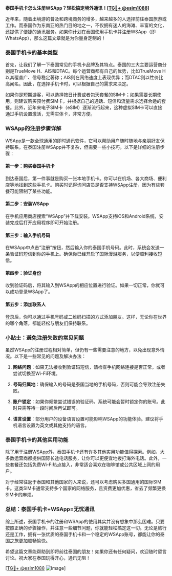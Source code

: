 **泰国手机卡怎么注册WSApp？轻松搞定境外通讯！[[TG💪+ @esim1088](https://t.me/s/esim1088)]**

近年来，随着出境游的普及和跨境商务的增多，越来越多的人选择前往泰国旅游或工作。而泰国作为东南亚的热门目的地之一，不仅拥有迷人的海滩、丰富的文化，还提供了便捷的通讯服务。如果你计划在泰国使用手机卡并注册WSApp（即WhatsApp），那么这篇文章就是为你量身定制的！

### 泰国手机卡的基本类型

首先，让我们了解一下泰国常见的手机卡品牌及其特点。泰国的三大主要运营商分别是TrueMove H、AIS和DTAC。每个运营商都有自己的优势，比如TrueMove H以其覆盖广、信号稳定著称；AIS则在网络速度上表现优异；而DTAC则以性价比高闻名。因此，在选择手机卡时，可以根据自己的需求来决定。

如果你是短期游客，可以选择按日计费或者包天套餐的SIM卡；如果需要长期使用，则建议购买预付费SIM卡，并根据自己的通话、短信和流量需求选择合适的套餐。此外，近年来电子SIM卡（eSIM）逐渐流行起来，这种虚拟SIM卡可以直接通过手机设置激活，无需实体卡，非常方便。

### WSApp的注册步骤详解

WSApp是一款全球通用的即时通讯软件，它可以帮助用户随时随地与亲朋好友保持联系。在泰国注册WSApp并不复杂，但需要一些小技巧。以下是详细的注册步骤：

#### 第一步：购买泰国手机卡

到达泰国后，第一件事就是购买一张本地手机卡。你可以在机场、各大商场、便利店等地找到这些手机卡。购买时记得询问店员是否支持WSApp注册，因为有些套餐可能限制了某些功能。

#### 第二步：安装WSApp

在手机应用商店搜索“WSApp”并下载安装。WSApp支持iOS和Android系统，安装完成后打开应用程序即可开始注册。

#### 第三步：输入手机号码

在WSApp中点击“注册”按钮，然后输入你的泰国手机号码。此时，系统会发送一条验证码短信到你的手机上。确保你已经开启了国际漫游服务，以便顺利接收短信。

#### 第四步：验证身份

收到验证码后，将其输入到WSApp的相应位置进行验证。如果一切正常，你就可以成功登录WSApp了。

#### 第五步：添加联系人

登录后，你可以通过手机号码或二维码扫描的方式添加朋友。这样，无论你在世界的哪个角落，都能轻松与朋友们保持联系。

### 小贴士：避免注册失败的常见问题

虽然WSApp的注册过程相对简单，但仍有一些需要注意的地方，以免出现意外情况。以下是一些常见的问题及解决办法：

1. **网络问题**：如果无法接收到验证码短信，请检查手机网络连接是否正常，或者尝试切换至Wi-Fi环境。
   
2. **号码归属地**：确保输入的号码是泰国当地的手机号码，否则可能会导致注册失败。

3. **账户锁定**：如果你频繁尝试错误的验证码，系统可能会暂时锁定你的账号。此时只需等待一段时间后再试即可。

4. **语言设置**：部分用户的设备语言设置可能影响WSApp的功能体验。建议将手机语言设置为英文或其他支持的语言。

### 泰国手机卡的其他实用功能

除了用于注册WSApp外，泰国手机卡还有许多其他实用功能值得探索。例如，大多数运营商都提供国际长途电话服务，让你可以更便宜地拨打海外电话。此外，一些套餐还包括免费Wi-Fi热点接入，非常适合喜欢在咖啡馆或公共区域上网的用户。

对于经常往返于泰国和其他国家的人来说，还可以考虑购买多国通用的国际SIM卡。这类SIM卡通常支持多个国家的网络服务，且资费更加优惠，省去了频繁更换SIM卡的麻烦。

### 总结：泰国手机卡+WSApp=无忧通讯

综上所述，泰国手机卡的注册和WSApp的使用其实并没有想象中那么困难。只要按照正确的步骤操作，并注意一些细节问题，你就能轻松搞定这一切。无论是旅行还是工作，拥有一张优质的泰国手机卡和一个稳定的WSApp账号，都能让你的泰国之旅更加顺畅愉快。

希望这篇文章能帮助到即将前往泰国的朋友！如果你还有任何疑问，欢迎随时留言讨论。祝大家在泰国玩得开心，通讯无阻！

[[TG💪+ @esim1088](https://t.me/s/esim1088) ![Image](https://i.postimg.cc/4NQfJmqS/Snipaste-2025-05-13-00-14-12.png)]